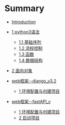 # Summary

* [Introduction](README.md)

* [1 python3语法]()
  * [1.1 基础序列](chapter1/section1/index.md)
  * [1.2 流程控制](chapter1/section2/index.md)
  * [1.3 函数](chapter1/section3/index.md)
  * [1.4 数据结构](chapter1/section4/index.md)
* [2 面向对象](chapter2/index.md)
* [web框架--django_v3.2]()
  * [1 环境配置与创建项目](django/section1/index.md)
* [web框架--fastAPI_v]()
  * [1 环境配置与创建项目](fastAPI/section1/index.md)
  * [2 启动项目](fastAPI/section2/index.md)